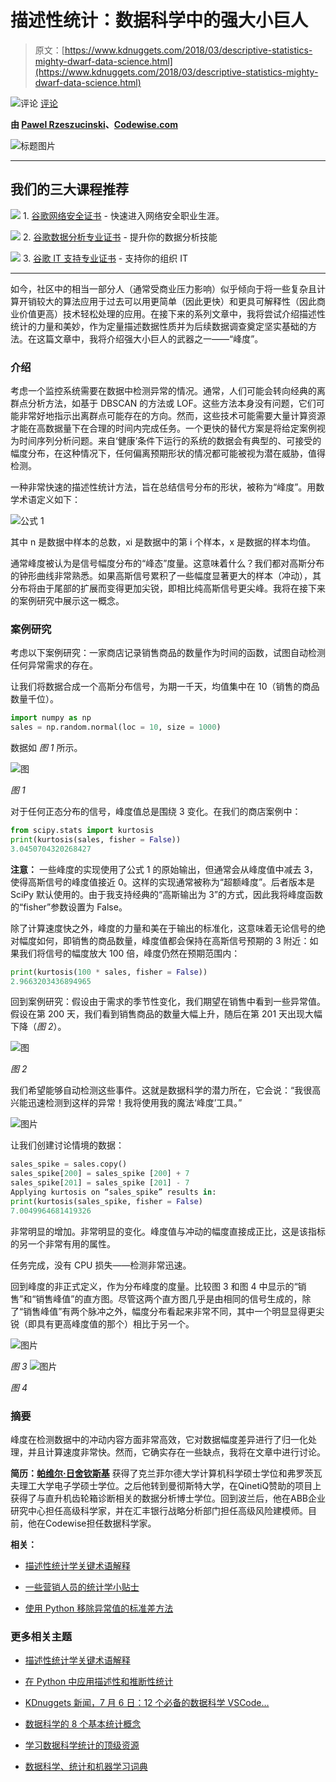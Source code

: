 # 描述性统计：数据科学中的强大小巨人

> 原文：[https://www.kdnuggets.com/2018/03/descriptive-statistics-mighty-dwarf-data-science.html](https://www.kdnuggets.com/2018/03/descriptive-statistics-mighty-dwarf-data-science.html)

![评论](../Images/3d9c022da2d331bb56691a9617b91b90.png) [评论](#comments)

**由 [Pawel Rzeszucinski](https://www.linkedin.com/in/pawelrzeszucinski/)、[Codewise.com](http://www.codewise.com/)**

![标题图片](../Images/0f78f5338daee3562d88e869a289ce2e.png)

* * *

## 我们的三大课程推荐

![](../Images/0244c01ba9267c002ef39d4907e0b8fb.png) 1\. [谷歌网络安全证书](https://www.kdnuggets.com/google-cybersecurity) - 快速进入网络安全职业生涯。

![](../Images/e225c49c3c91745821c8c0368bf04711.png) 2\. [谷歌数据分析专业证书](https://www.kdnuggets.com/google-data-analytics) - 提升你的数据分析技能

![](../Images/0244c01ba9267c002ef39d4907e0b8fb.png) 3\. [谷歌 IT 支持专业证书](https://www.kdnuggets.com/google-itsupport) - 支持你的组织 IT

* * *

如今，社区中的相当一部分人（通常受商业压力影响）似乎倾向于将一些复杂且计算开销较大的算法应用于过去可以用更简单（因此更快）和更具可解释性（因此商业价值更高）技术轻松处理的应用。在接下来的系列文章中，我将尝试介绍描述性统计的力量和美妙，作为定量描述数据性质并为后续数据调查奠定坚实基础的方法。在这篇文章中，我将介绍强大小巨人的武器之一——“峰度”。

### 介绍

考虑一个监控系统需要在数据中检测异常的情况。通常，人们可能会转向经典的离群点分析方法，如基于 DBSCAN 的方法或 LOF。这些方法本身没有问题，它们可能非常好地指示出离群点可能存在的方向。然而，这些技术可能需要大量计算资源才能在高数据量下在合理的时间内完成任务。一个更快的替代方案是将给定案例视为时间序列分析问题。来自‘健康’条件下运行的系统的数据会有典型的、可接受的幅度分布，在这种情况下，任何偏离预期形状的情况都可能被视为潜在威胁，值得检测。

一种非常快速的描述性统计方法，旨在总结信号分布的形状，被称为“峰度”。用数学术语定义如下：

![公式 1](../Images/ff63e490a7ba3b2e5e77a9cfa05a68f6.png)

其中 n 是数据中样本的总数，xi 是数据中的第 i 个样本，x 是数据的样本均值。

通常峰度被认为是信号幅度分布的“峰态”度量。这意味着什么？我们都对高斯分布的钟形曲线非常熟悉。如果高斯信号累积了一些幅度显著更大的样本（冲动），其分布将由于尾部的扩展而变得更加尖锐，即相比纯高斯信号更尖峰。我将在接下来的案例研究中展示这一概念。

### 案例研究

考虑以下案例研究：一家商店记录销售商品的数量作为时间的函数，试图自动检测任何异常需求的存在。

让我们将数据合成一个高斯分布信号，为期一千天，均值集中在 10（销售的商品数量千位）。

```py
import numpy as np
sales = np.random.normal(loc = 10, size = 1000)

```

数据如 *图 1* 所示。

![图](../Images/a14c609bc9e495ab06964f3c0e736b26.png)

*图 1*

对于任何正态分布的信号，峰度值总是围绕 3 变化。在我们的商店案例中：

```py
from scipy.stats import kurtosis
print(kurtosis(sales, fisher = False)) 
3.0450704320268427

```

**注意：** 一些峰度的实现使用了公式 1 的原始输出，但通常会从峰度值中减去 3，使得高斯信号的峰度值接近 0。这样的实现通常被称为“超额峰度”。后者版本是 SciPy 默认使用的。由于我支持经典的“高斯输出为 3”的方式，因此我将峰度函数的“fisher”参数设置为 False。

除了计算速度快之外，峰度的力量和美在于输出的标准化，这意味着无论信号的绝对幅度如何，即销售的商品数量，峰度值都会保持在高斯信号预期的 3 附近：如果我们将信号的幅度放大 100 倍，峰度仍然在预期范围内：

```py
print(kurtosis(100 * sales, fisher = False))
2.9663203436894965

```

回到案例研究：假设由于需求的季节性变化，我们期望在销售中看到一些异常值。假设在第 200 天，我们看到销售商品的数量大幅上升，随后在第 201 天出现大幅下降（*图 2*）。

![图](../Images/d64f0b0c8607b7050ac2ae05a7c281bb.png)

*图 2*

我们希望能够自动检测这些事件。这就是数据科学的潜力所在，它会说：“我很高兴能迅速检测到这样的异常！我将使用我的魔法‘峰度’工具。”

![图片](../Images/518b353ff321f77f8e08cef46424755f.png)

让我们创建讨论情境的数据：

```py
sales_spike = sales.copy()
sales_spike[200] = sales_spike [200] + 7
sales_spike[201] = sales_spike [201] - 7 
Applying kurtosis on “sales_spike” results in:
print(kurtosis(sales_spike, fisher = False)
7.0049964681419326
```

非常明显的增加。非常明显的变化。峰度值与冲动的幅度直接成正比，这是该指标的另一个非常有用的属性。

任务完成，没有 CPU 损失——检测非常迅速。

回到峰度的非正式定义，作为分布峰度的度量。比较图 3 和图 4 中显示的“销售”和“销售峰值”的直方图。尽管这两个直方图几乎是由相同的信号生成的，除了“销售峰值”有两个脉冲之外，幅度分布看起来非常不同，其中一个明显显得更尖锐（即具有更高峰度值的那个）相比于另一个。

![图片](../Images/6b668214288f77aa07b948e22e814808.png)

*图 3* ![图片](../Images/9a6ba78d5316a308b955f6f01e947b9d.png)

*图 4*

### 摘要

峰度在检测数据中的冲动内容方面非常高效，它对数据幅度差异进行了归一化处理，并且计算速度非常快。然而，它确实存在一些缺点，我将在文章中进行讨论。

**简历：[帕维尔·日舍钦斯基](https://www.linkedin.com/in/pawelrzeszucinski/)** 获得了克兰菲尔德大学计算机科学硕士学位和弗罗茨瓦夫理工大学电子学硕士学位。之后他转到曼彻斯特大学，在QinetiQ赞助的项目上获得了与直升机齿轮箱诊断相关的数据分析博士学位。回到波兰后，他在ABB企业研究中心担任高级科学家，并在汇丰银行战略分析部门担任高级风险建模师。目前，他在Codewise担任数据科学家。

**相关：**

+   [描述性统计学关键术语解释](/2017/05/descriptive-statistics-key-terms-explained.html)

+   [一些营销人员的统计学小贴士](/2018/03/statistics-tips-marketers.html)

+   [使用 Python 移除异常值的标准差方法](/2017/02/removing-outliers-standard-deviation-python.html)

### 更多相关主题

+   [描述性统计学关键术语解释](https://www.kdnuggets.com/2017/05/descriptive-statistics-key-terms-explained.html)

+   [在 Python 中应用描述性和推断性统计](https://www.kdnuggets.com/applying-descriptive-and-inferential-statistics-in-python)

+   [KDnuggets 新闻，7 月 6 日：12 个必备的数据科学 VSCode…](https://www.kdnuggets.com/2022/n27.html)

+   [数据科学的 8 个基本统计概念](https://www.kdnuggets.com/2020/06/8-basic-statistics-concepts.html)

+   [学习数据科学统计的顶级资源](https://www.kdnuggets.com/2021/12/springboard-top-resources-learn-data-science-statistics.html)

+   [数据科学、统计和机器学习词典](https://www.kdnuggets.com/2022/05/data-science-statistics-machine-learning-dictionary.html)
